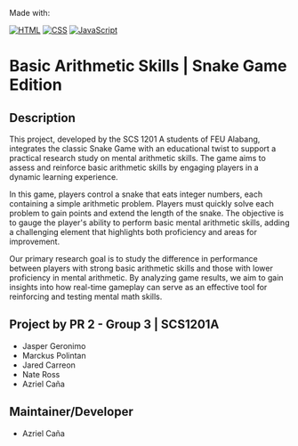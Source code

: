 Made with:

[![HTML](https://img.shields.io/badge/HTML-%23E34F26.svg?logo=html5&logoColor=white)](#)
[![CSS](https://img.shields.io/badge/CSS-1572B6?logo=css3&logoColor=fff)](#)
[![JavaScript](https://img.shields.io/badge/JavaScript-F7DF1E?logo=javascript&logoColor=000)](#)

# Basic Arithmetic Skills | Snake Game Edition

## Description
This project, developed by the SCS 1201 A students of FEU Alabang, integrates the classic Snake Game with an educational twist to support a practical research study on mental arithmetic skills. The game aims to assess and reinforce basic arithmetic skills by engaging players in a dynamic learning experience.

In this game, players control a snake that eats integer numbers, each containing a simple arithmetic problem. Players must quickly solve each problem to gain points and extend the length of the snake. The objective is to gauge the player's ability to perform basic mental arithmetic skills, adding a challenging element that highlights both proficiency and areas for improvement.

Our primary research goal is to study the difference in performance between players with strong basic arithmetic skills and those with lower proficiency in mental arithmetic. By analyzing game results, we aim to gain insights into how real-time gameplay can serve as an effective tool for reinforcing and testing mental math skills.

## Project by PR 2 - Group 3 | SCS1201A
 - Jasper Geronimo
 - Marckus Polintan
 - Jared Carreon
 - Nate Ross
 - Azriel Caña

## Maintainer/Developer
 - Azriel Caña
